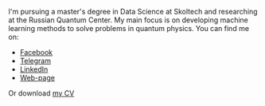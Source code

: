 I'm pursuing a master's degree in Data Science at Skoltech and researching at the Russian Quantum Center. 
My main focus is on developing machine learning methods to solve problems in quantum physics.
You can find me on:
- [Facebook](https://www.facebook.com/koritcky/)
- [Telegram](https://t.me/koritsky)
- [LinkedIn](https://www.linkedin.com/in/koritcky/)
- [Web-page](https://koritcky.github.io/)

Or download [my CV](https://github.com/koritcky/koritcky.github.io/raw/master/files/Koritskiy%20Nikita%20-%20CV.pdf)


